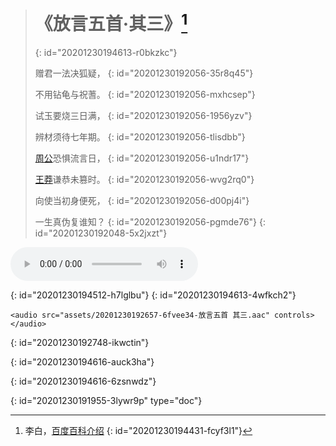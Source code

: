 > # 《放言五首·其三》[^作者]
> {: id="20201230194613-r0bkzkc"}
>
> 赠君一法决狐疑，
> {: id="20201230192056-35r8q45"}
>
> 不用钻龟与祝蓍。
> {: id="20201230192056-mxhcsep"}
>
> 试玉要烧三日满，
> {: id="20201230192056-1956yzv"}
>
> 辨材须待七年期。
> {: id="20201230192056-tlisdbb"}
>
> [周公](https://baike.baidu.com/item/%E5%91%A8%E5%85%AC)恐惧流言日，
> {: id="20201230192056-u1ndr17"}
>
> [王莽](https://baike.baidu.com/item/%E7%8E%8B%E8%8E%BD)谦恭未篡时。
> {: id="20201230192056-wvg2rq0"}
>
> 向使当初身便死，
> {: id="20201230192056-d00pj4i"}
>
> 一生真伪复谁知？
> {: id="20201230192056-pgmde76"}
{: id="20201230192048-5x2jxzt"}

<audio src="assets/20201230192657-6fvee34-放言五首 其三.aac" controls=""><span data-type="html-inline" class="vditor-ir__node"><span class="vditor-ir__marker"><audio src="assets/20201230192657-6fvee34-放言五首 其三.aac" controls=""></span></span><span data-type="html-inline" class="vditor-ir__node"><span data-type="html-inline" class="vditor-ir__node"><span class="vditor-ir__marker"><span data-type="html-inline" class="vditor-ir__node"></span></span><span class="vditor-ir__marker"><span data-type="html-inline" class="vditor-ir__node"><span class="vditor-ir__marker"><span class="vditor-ir__marker"></span></span><audio src="assets/20201230192657-6fvee34-放言五首 其三.aac" controls=""><span data-type="html-inline" class="vditor-ir__node"><span class="vditor-ir__marker"><audio src="assets/20201230192657-6fvee34-放言五首 其三.aac" controls=""></span></span></audio></span><span data-type="html-inline" class="vditor-ir__node"><span class="vditor-ir__marker"></span></span></span></span><span data-type="html-inline" class="vditor-ir__node"><span class="vditor-ir__marker"></span></span></span><span data-type="html-inline" class="vditor-ir__node"><span data-type="html-inline" class="vditor-ir__node"><span class="vditor-ir__marker"><span data-type="html-inline" class="vditor-ir__node"></span></span><span data-type="html-inline" class="vditor-ir__node"><span data-type="html-inline" class="vditor-ir__node"><span class="vditor-ir__marker"><span data-type="html-inline" class="vditor-ir__node"></span></span><span class="vditor-ir__marker"><span data-type="html-inline" class="vditor-ir__node"><span class="vditor-ir__marker"><span class="vditor-ir__marker"></span></span><span data-type="html-inline" class="vditor-ir__node"><span data-type="html-inline" class="vditor-ir__node"><span class="vditor-ir__marker"><span data-type="html-inline" class="vditor-ir__node"></span></span></span><span data-type="html-inline" class="vditor-ir__node"><span class="vditor-ir__marker"></span></span></span></span><span data-type="html-inline" class="vditor-ir__node"><span class="vditor-ir__marker"></span></span></span><span class="vditor-ir__marker"><span data-type="html-inline" class="vditor-ir__node"><span class="vditor-ir__marker"><span class="vditor-ir__marker"></span></span><span data-type="html-inline" class="vditor-ir__node"><span data-type="html-inline" class="vditor-ir__node"><span class="vditor-ir__marker"><span data-type="html-inline" class="vditor-ir__node"></span></span><span class="vditor-ir__marker"><span data-type="html-inline" class="vditor-ir__node"><span class="vditor-ir__marker"><span class="vditor-ir__marker"></span></span><span class="vditor-ir__marker"><span data-type="html-inline" class="vditor-ir__node"><span class="vditor-ir__marker"><span class="vditor-ir__marker"></span></span></span><span data-type="html-inline" class="vditor-ir__node"><span class="vditor-ir__marker"></span></span></span></span><span data-type="html-inline" class="vditor-ir__node"><span class="vditor-ir__marker"></span></span></span><audio src="assets/20201230192657-6fvee34-放言五首 其三.aac" controls=""><span data-type="html-inline" class="vditor-ir__node"><span class="vditor-ir__marker"><audio src="assets/20201230192657-6fvee34-放言五首 其三.aac" controls=""></span></span><span data-type="html-inline" class="vditor-ir__node"><span data-type="html-inline" class="vditor-ir__node"><span class="vditor-ir__marker"><span data-type="html-inline" class="vditor-ir__node"></span></span><span class="vditor-ir__marker"><span data-type="html-inline" class="vditor-ir__node"><span class="vditor-ir__marker"><span class="vditor-ir__marker"></span></span><audio src="assets/20201230192657-6fvee34-放言五首 其三.aac" controls=""><span data-type="html-inline" class="vditor-ir__node"><span class="vditor-ir__marker"><audio src="assets/20201230192657-6fvee34-放言五首 其三.aac" controls></span></span></audio></span><span data-type="html-inline" class="vditor-ir__node"><span class="vditor-ir__marker"></span></span></span></span><span data-type="html-inline" class="vditor-ir__node"><span class="vditor-ir__marker"></span></span></span></audio><span data-type="html-inline" class="vditor-ir__node"><span class="vditor-ir__marker"></audio></span></span></span><span data-type="html-inline" class="vditor-ir__node"><span class="vditor-ir__marker"></span></span></span><span data-type="html-inline" class="vditor-ir__node"><span data-type="html-inline" class="vditor-ir__node"><span class="vditor-ir__marker"><span data-type="html-inline" class="vditor-ir__node"></span></span><span class="vditor-ir__marker"><span data-type="html-inline" class="vditor-ir__node"><span class="vditor-ir__marker"><span class="vditor-ir__marker"></span></span></span><span data-type="html-inline" class="vditor-ir__node"><span class="vditor-ir__marker"></span></span></span></span><span data-type="html-inline" class="vditor-ir__node"><span class="vditor-ir__marker"></span></span></span></span><span data-type="html-inline" class="vditor-ir__node"><span class="vditor-ir__marker"></span></span></span></span><span data-type="html-inline" class="vditor-ir__node"><span class="vditor-ir__marker"></span></span></span><span data-type="html-inline" class="vditor-ir__node"><span data-type="html-inline" class="vditor-ir__node"><span class="vditor-ir__marker"><span data-type="html-inline" class="vditor-ir__node"></span></span><span class="vditor-ir__marker"><span data-type="html-inline" class="vditor-ir__node"><span class="vditor-ir__marker"><span class="vditor-ir__marker"></span></span></span><span data-type="html-inline" class="vditor-ir__node"><span class="vditor-ir__marker"></span></span></span></span><span data-type="html-inline" class="vditor-ir__node"><span class="vditor-ir__marker"></span></span></span></span><span data-type="html-inline" class="vditor-ir__node"><span class="vditor-ir__marker"></span></span></span>
</audio>

</audio>
{: id="20201230194512-h7lglbu"}

</audio>
{: id="20201230194613-4wfkch2"}

```
<audio src="assets/20201230192657-6fvee34-放言五首 其三.aac" controls>
</audio>
```
{: id="20201230192748-ikwctin"}

[^作者]: 李白，[百度百科介绍](https://baike.baidu.com/item/%E6%94%BE%E8%A8%80%E4%BA%94%E9%A6%96%C2%B7%E5%85%B6%E4%B8%89)
    {: id="20201230194431-fcyf3l1"}


{: id="20201230194616-auck3ha"}

{: id="20201230194616-6zsnwdz"}


{: id="20201230191955-3lywr9p" type="doc"}
